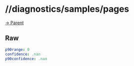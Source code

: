 
# //diagnostics/samples/pages

[→ Parent](../..)


## Raw


```yaml
p90range: 0
confidence: .nan
p90confidence: .nan

```

